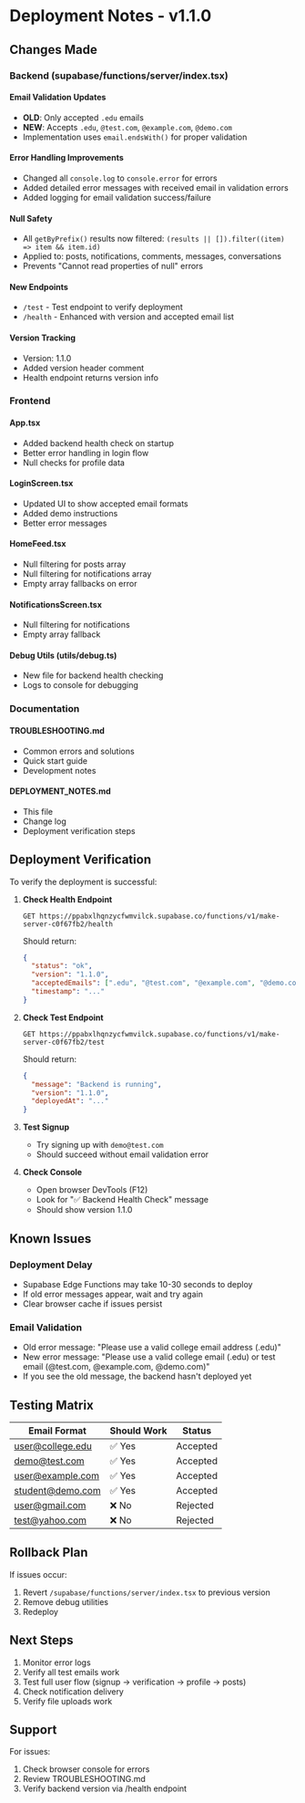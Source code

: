 # Deployment Notes - v1.1.0

## Changes Made

### Backend (supabase/functions/server/index.tsx)

#### Email Validation Updates
- **OLD**: Only accepted `.edu` emails
- **NEW**: Accepts `.edu`, `@test.com`, `@example.com`, `@demo.com`
- Implementation uses `email.endsWith()` for proper validation

#### Error Handling Improvements
- Changed all `console.log` to `console.error` for errors
- Added detailed error messages with received email in validation errors
- Added logging for email validation success/failure

#### Null Safety
- All `getByPrefix()` results now filtered: `(results || []).filter((item) => item && item.id)`
- Applied to: posts, notifications, comments, messages, conversations
- Prevents "Cannot read properties of null" errors

#### New Endpoints
- `/test` - Test endpoint to verify deployment
- `/health` - Enhanced with version and accepted email list

#### Version Tracking
- Version: 1.1.0
- Added version header comment
- Health endpoint returns version info

### Frontend

#### App.tsx
- Added backend health check on startup
- Better error handling in login flow
- Null checks for profile data

#### LoginScreen.tsx
- Updated UI to show accepted email formats
- Added demo instructions
- Better error messages

#### HomeFeed.tsx
- Null filtering for posts array
- Null filtering for notifications array
- Empty array fallbacks on error

#### NotificationsScreen.tsx
- Null filtering for notifications
- Empty array fallback

#### Debug Utils (utils/debug.ts)
- New file for backend health checking
- Logs to console for debugging

### Documentation

#### TROUBLESHOOTING.md
- Common errors and solutions
- Quick start guide
- Development notes

#### DEPLOYMENT_NOTES.md
- This file
- Change log
- Deployment verification steps

## Deployment Verification

To verify the deployment is successful:

1. **Check Health Endpoint**
   ```
   GET https://ppabxlhqnzycfwmvilck.supabase.co/functions/v1/make-server-c0f67fb2/health
   ```
   Should return:
   ```json
   {
     "status": "ok",
     "version": "1.1.0",
     "acceptedEmails": [".edu", "@test.com", "@example.com", "@demo.com"],
     "timestamp": "..."
   }
   ```

2. **Check Test Endpoint**
   ```
   GET https://ppabxlhqnzycfwmvilck.supabase.co/functions/v1/make-server-c0f67fb2/test
   ```
   Should return:
   ```json
   {
     "message": "Backend is running",
     "version": "1.1.0",
     "deployedAt": "..."
   }
   ```

3. **Test Signup**
   - Try signing up with `demo@test.com`
   - Should succeed without email validation error

4. **Check Console**
   - Open browser DevTools (F12)
   - Look for "✅ Backend Health Check" message
   - Should show version 1.1.0

## Known Issues

### Deployment Delay
- Supabase Edge Functions may take 10-30 seconds to deploy
- If old error messages appear, wait and try again
- Clear browser cache if issues persist

### Email Validation
- Old error message: "Please use a valid college email address (.edu)"
- New error message: "Please use a valid college email (.edu) or test email (@test.com, @example.com, @demo.com)"
- If you see the old message, the backend hasn't deployed yet

## Testing Matrix

| Email Format | Should Work | Status |
|--------------|-------------|--------|
| user@college.edu | ✅ Yes | Accepted |
| demo@test.com | ✅ Yes | Accepted |
| user@example.com | ✅ Yes | Accepted |
| student@demo.com | ✅ Yes | Accepted |
| user@gmail.com | ❌ No | Rejected |
| test@yahoo.com | ❌ No | Rejected |

## Rollback Plan

If issues occur:
1. Revert `/supabase/functions/server/index.tsx` to previous version
2. Remove debug utilities
3. Redeploy

## Next Steps

1. Monitor error logs
2. Verify all test emails work
3. Test full user flow (signup → verification → profile → posts)
4. Check notification delivery
5. Verify file uploads work

## Support

For issues:
1. Check browser console for errors
2. Review TROUBLESHOOTING.md
3. Verify backend version via /health endpoint
